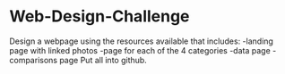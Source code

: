 # Web-Design-Challenge
Design a webpage using the resources available that includes:
-landing page with linked photos
-page for each of the 4 categories
-data page
-comparisons page
Put all into github.
